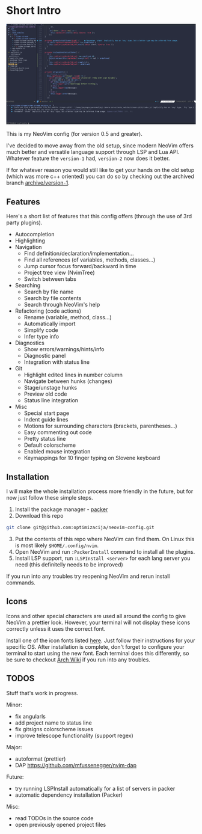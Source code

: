 # Short Intro

![Screenshot](./assets/nvim-screenshot.png)

This is my NeoVim config (for version 0.5 and greater).

I've decided to move away from the old setup, since modern NeoVim offers much better
and versatile language support through LSP and Lua API. 
Whatever feature the `version-1` had, `version-2` now does it better.

If for whatever reason you would still like to get your hands on the old setup
(which was more c++ oriented)
you can do so by checking out the archived branch [archive/version-1](https://github.com/optimizacija/neovim-config/tree/archive/version-1).


## Features

Here's a short list of features that this config offers (through the use of 3rd party plugins).

* Autocompletion 
* Highlighting 
* Navigation
    * Find definition/declaration/implementation...
    * Find all references (of variables, methods, classes...)
    * Jump cursor focus forward/backward in time
    * Project tree view (NvimTree)
    * Switch between tabs
* Searching
    * Search by file name
    * Search by file contents
    * Search through NeoVim's help
* Refactoring (code actions)
    * Rename (variable, method, class...)
    * Automatically import
    * Simplify code
    * Infer type info
* Diagnostics
    * Show errors/warnings/hints/info
    * Diagnostic panel
    * Integration with status line
* Git
    * Highlight edited lines in number column
    * Navigate between hunks (changes)
    * Stage/unstage hunks
    * Preview old code
    * Status line integration
* Misc
    * Special start page
    * Indent guide lines
    * Motions for surrounding characters (brackets, parentheses...)
    * Easy commenting out code
    * Pretty status line
    * Default colorscheme
    * Enabled mouse integration
    * Keymappings for 10 finger typing on Slovene keyboard 

## Installation

I will make the whole installation process more friendly in the future,
but for now just follow these simple steps.

1. Install the package manager - [packer](https://github.com/wbthomason/packer.nvim)
2. Download this repo
```bash
git clone git@github.com:optimizacija/neovim-config.git
```
3. Put the contents of this repo where NeoVim can find them. On Linux this is most likely `$HOME/.config/nvim`.
4. Open NeoVim and run `:PackerInstall` command to install all the plugins.
5. Install LSP support, run `:LSPInstall <server>` for each lang server you need (this definitelly needs to be improved)

If you run into any troubles try reopening NeoVim and rerun install commands.


## Icons
Icons and other special characters are used all around the config to give NeoVim a prettier look.
However, your terminal will not display these icons correctly unless it uses the correct font.

Install one of the icon fonts listed [here](https://www.nerdfonts.com/). Just follow their instructions for your specific OS.
After installation is complete, don't forget to configure your terminal to start using the new font. 
Each terminal does this differently, so be sure to checkout [Arch Wiki](https://wiki.archlinux.org/) if you run into any troubles.


## TODOS

Stuff that's work in progress.

Minor:
- fix angularls
- add project name to status line
- fix gitsigns colorscheme issues
- improve telescope functionality (support regex)

Major:
- autoformat (prettier)
- DAP https://github.com/mfussenegger/nvim-dap

Future:
- try running LSPInstall automatically for a list of servers in packer
- automatic dependency installation (Packer)

Misc:
- read TODOs in the source code
- open previously opened project files
